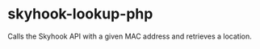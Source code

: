 skyhook-lookup-php
==================

Calls the Skyhook API with a given MAC address and retrieves a location.
